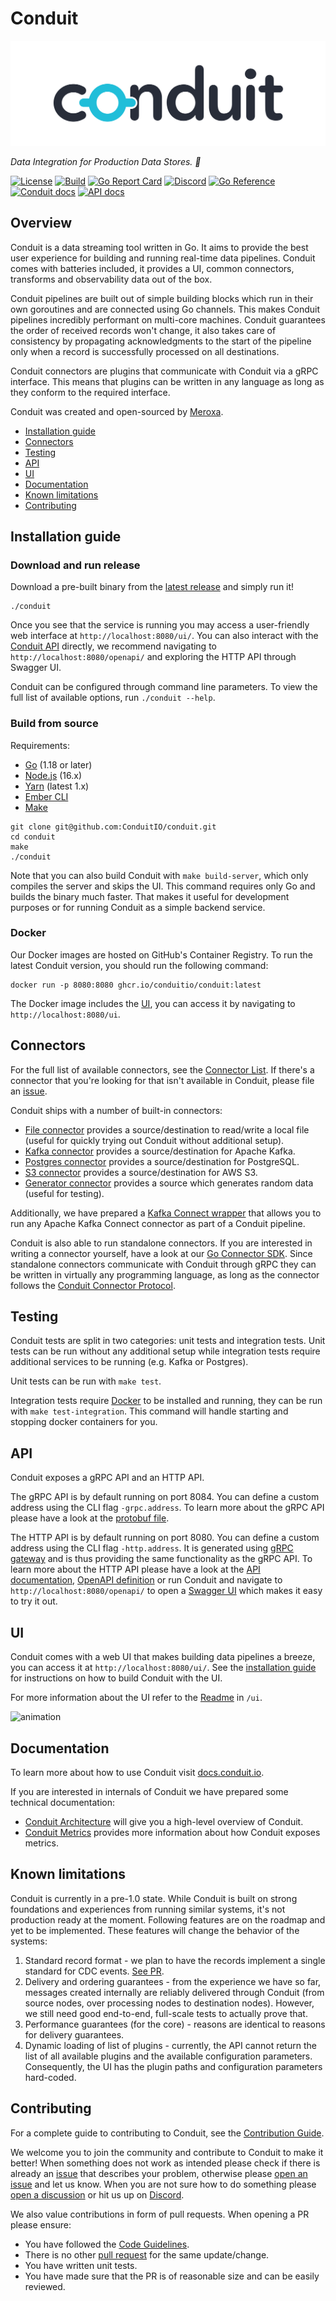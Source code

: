 # Conduit
![Logo](https://raw.githubusercontent.com/ConduitIO/.github/main/images/conduit-logo-outlined.svg)

_Data Integration for Production Data Stores. :dizzy:_

[![License](https://img.shields.io/badge/license-Apache%202-blue)](https://github.com/ConduitIO/conduit/blob/main/LICENSE.md)
[![Build](https://github.com/ConduitIO/conduit/actions/workflows/build.yml/badge.svg)](https://github.com/ConduitIO/conduit/actions/workflows/build.yml)
[![Go Report Card](https://goreportcard.com/badge/github.com/conduitio/conduit)](https://goreportcard.com/report/github.com/conduitio/conduit)
[![Discord](https://img.shields.io/discord/828680256877363200?label=discord&logo=discord)](https://discord.meroxa.com)
[![Go Reference](https://pkg.go.dev/badge/github.com/conduitio/conduit.svg)](https://pkg.go.dev/github.com/conduitio/conduit)
[![Conduit docs](https://img.shields.io/badge/conduit-docs-blue)](https://www.conduit.io/docs/introduction/getting-started)
[![API docs](https://img.shields.io/badge/HTTP_API-docs-blue)](https://docs.conduit.io/api)

## Overview

Conduit is a data streaming tool written in Go. It aims to provide the best user experience for building and running
real-time data pipelines. Conduit comes with batteries included, it provides a UI, common connectors, transforms and
observability data out of the box.

Conduit pipelines are built out of simple building blocks which run in their own goroutines and are connected using Go
channels. This makes Conduit pipelines incredibly performant on multi-core machines. Conduit guarantees the order of
received records won't change, it also takes care of consistency by propagating acknowledgments to the start of the
pipeline only when a record is successfully processed on all destinations.

Conduit connectors are plugins that communicate with Conduit via a gRPC interface. This means that plugins can be
written in any language as long as they conform to the required interface.

Conduit was created and open-sourced by [Meroxa](https://meroxa.io).

- [Installation guide](#installation-guide)
- [Connectors](#connectors)
- [Testing](#testing)
- [API](#api)
- [UI](#ui)
- [Documentation](#documentation)
- [Known limitations](#known-limitations)
- [Contributing](#contributing)

## Installation guide

### Download and run release

Download a pre-built binary from the [latest release](https://github.com/conduitio/conduit/releases/latest) and simply
run it!

```
./conduit
```

Once you see that the service is running you may access a user-friendly web interface at `http://localhost:8080/ui/`.
You can also interact with the [Conduit API](#api) directly, we recommend navigating to `http://localhost:8080/openapi/`
and exploring the HTTP API through Swagger UI.

Conduit can be configured through command line parameters. To view the full list of available options, run `./conduit --help`.

### Build from source

Requirements:
* [Go](https://golang.org/) (1.18 or later)
* [Node.js](https://nodejs.org/) (16.x)
* [Yarn](https://yarnpkg.com/) (latest 1.x)
* [Ember CLI](https://ember-cli.com/)
* [Make](https://www.gnu.org/software/make/)

```shell
git clone git@github.com:ConduitIO/conduit.git
cd conduit
make
./conduit
```

Note that you can also build Conduit with `make build-server`, which only compiles the server and skips the UI. This command
requires only Go and builds the binary much faster. That makes it useful for development purposes or for running Conduit
as a simple backend service.

### Docker

Our Docker images are hosted on GitHub's Container Registry. To run the latest Conduit version, you should run the following command:

```
docker run -p 8080:8080 ghcr.io/conduitio/conduit:latest
```

The Docker image includes the [UI](#ui), you can access it by navigating to `http://localhost:8080/ui`.

## Connectors

For the full list of available connectors, see the [Connector List](docs/connector-list.md). If there's a connector that you're looking for that isn't available in Conduit, please file an [issue](https://github.com/ConduitIO/conduit/issues/new?assignees=&labels=triage&template=3-connector-request.yml&title=Connector%3A+%3Cresource%3E+%5BSource%2FDestination%5D).

Conduit ships with a number of built-in connectors:

- [File connector](https://github.com/ConduitIO/conduit-connector-file) provides a source/destination to read/write a local file (useful for quickly trying out Conduit without additional setup).
- [Kafka connector](https://github.com/ConduitIO/conduit-connector-kafka) provides a source/destination for Apache Kafka.
- [Postgres connector](https://github.com/ConduitIO/conduit-connector-postgres) provides a source/destination for PostgreSQL.
- [S3 connector](https://github.com/ConduitIO/conduit-connector-s3) provides a source/destination for AWS S3.
- [Generator connector](https://github.com/ConduitIO/conduit-connector-generator) provides a source which generates random data (useful for testing).

Additionally, we have prepared a [Kafka Connect wrapper](https://github.com/conduitio/conduit-kafka-connect-wrapper) that allows you to run any Apache
Kafka Connect connector as part of a Conduit pipeline.

Conduit is also able to run standalone connectors. If you are interested in writing a connector yourself, have a look at our [Go Connector SDK](https://github.com/ConduitIO/conduit-connector-sdk). Since standalone connectors communicate with Conduit through gRPC they can be written in virtually any programming language, as long as the connector follows the [Conduit Connector Protocol](https://github.com/ConduitIO/conduit-connector-protocol).

## Testing

Conduit tests are split in two categories: unit tests and integration tests. Unit tests can be run without any
additional setup while integration tests require additional services to be running (e.g. Kafka or Postgres).

Unit tests can be run with `make test`.

Integration tests require [Docker](https://www.docker.com/) to be installed and running, they can be run with
`make test-integration`. This command will handle starting and stopping docker containers for you.

## API

Conduit exposes a gRPC API and an HTTP API.

The gRPC API is by default running on port 8084. You can define a custom address using the CLI flag `-grpc.address`. To
learn more about the gRPC API please have a look at the
[protobuf file](https://github.com/ConduitIO/conduit/blob/main/proto/api/v1/api.proto).

The HTTP API is by default running on port 8080. You can define a custom address using the CLI flag `-http.address`. It
is generated using [gRPC gateway](https://github.com/grpc-ecosystem/grpc-gateway) and is thus providing the same
functionality as the gRPC API. To learn more about the HTTP API please have a look at the [API documentation](https://www.conduit.io/api),
[OpenAPI definition](https://github.com/ConduitIO/conduit/blob/main/pkg/web/openapi/swagger-ui/api/v1/api.swagger.json)
or run Conduit and navigate to `http://localhost:8080/openapi/` to open a
[Swagger UI](https://github.com/swagger-api/swagger-ui) which makes it easy to try it out.

## UI

Conduit comes with a web UI that makes building data pipelines a breeze, you can access it at
`http://localhost:8080/ui/`. See the [installation guide](#build-from-source) for instructions on how to build Conduit
with the UI.

For more information about the UI refer to the [Readme](ui/README.md) in `/ui`.

![animation](docs/data/animation.gif)

## Documentation

To learn more about how to use Conduit visit [docs.conduit.io](https://docs.conduit.io).

If you are interested in internals of Conduit we have prepared some technical documentation:
* [Conduit Architecture](https://github.com/ConduitIO/conduit/blob/main/docs/architecture.md) will give you a high-level
  overview of Conduit.
* [Conduit Metrics](https://github.com/ConduitIO/conduit/blob/main/docs/metrics.md) provides more information about how
  Conduit exposes metrics.

## Known limitations

Conduit is currently in a pre-1.0 state. While Conduit is built on strong foundations and experiences from running similar systems, it's not production ready at the moment. Following features are on the roadmap and yet to be implemented. These features will change the behavior of the systems:
1. Standard record format - we plan to have the records implement a single standard for CDC events. [See PR](https://github.com/ConduitIO/conduit/pull/326).
2. Delivery and ordering guarantees - from the experience we have so far, messages created internally are reliably delivered through
   Conduit (from source nodes, over processing nodes to destination nodes). However, we still need good end-to-end, full-scale
   tests to actually prove that.
3. Performance guarantees (for the core) - reasons are identical to reasons for delivery guarantees.
4. Dynamic loading of list of plugins - currently, the API cannot return the list of all available plugins and the available
   configuration parameters. Consequently, the UI has the plugin paths and configuration parameters hard-coded.

## Contributing

For a complete guide to contributing to Conduit, see the
[Contribution Guide](https://github.com/ConduitIO/conduit/blob/master/CONTRIBUTING.md).

We welcome you to join the community and contribute to Conduit to make it better! When something does not work as
intended please check if there is already an [issue](https://github.com/ConduitIO/conduit/issues) that describes your
problem, otherwise please [open an issue](https://github.com/ConduitIO/conduit/issues/new/choose) and let us know. When you are
not sure how to do something please [open a discussion](https://github.com/ConduitIO/conduit/discussions) or hit us up
on [Discord](https://discord.meroxa.com).

We also value contributions in form of pull requests. When opening a PR please ensure:
- You have followed the [Code Guidelines](https://github.com/ConduitIO/conduit/blob/main/docs/code_guidelines.md).
- There is no other [pull request](https://github.com/ConduitIO/conduit/pulls) for the same update/change.
- You have written unit tests.
- You have made sure that the PR is of reasonable size and can be easily reviewed.
